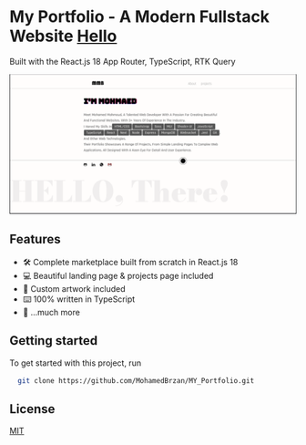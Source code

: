 # My Portfolio - A Modern Fullstack Website <a href="/">Hello</a>

Built with the React.js 18 App Router, TypeScript, RTK Query

![Project Image](https://github.com/MohamedBrzan/MY_Portfolio/blob/Master/public/portfolio.png)

## Features

- 🛠️ Complete marketplace built from scratch in React.js 18
- 💻 Beautiful landing page & projects page included
- 🎨 Custom artwork included
- ⌨️ 100% written in TypeScript
- 🎁 ...much more

## Getting started

To get started with this project, run

```bash
  git clone https://github.com/MohamedBrzan/MY_Portfolio.git
```

## License

[MIT](https://choosealicense.com/licenses/mit/)
